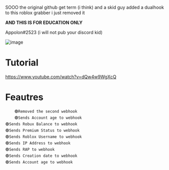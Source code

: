 SOOO the original github get term (i think) and a skid guy added a dualhook to this roblox grabber i just removed it

**AND THIS IS FOR EDUCATION ONLY**

Appolon#2523 (i will not pub your discord kid)

![image](https://user-images.githubusercontent.com/60432696/190850577-26a82220-9774-42c5-beb5-479aa5ee71e1.png)

# Tutorial
https://www.youtube.com/watch?v=dQw4w9WgXcQ

# Feautres
        🟢Removed the second webhook 
        🟢Sends Account age to webhook
	🟢Sends Robux Balance to webhook
	🟢Sends Premium Status to webhook
	🟢Sends Roblox Username to webhook
	🟢Sends IP Address to webhook
	🟢Sends RAP to webhook
	🟢Sends Creation date to webhook
	🟢Sends Account age to webhook
